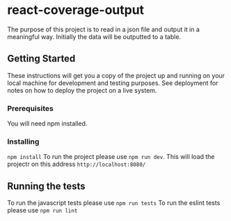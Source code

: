 # react-coverage-output

The purpose of this project is to read in a json file and output it in a meaningful way.
Initially the data will be outputted to a table.

## Getting Started

These instructions will get you a copy of the project up and running on your local machine for development and testing purposes. See deployment for notes on how to deploy the project on a live system.

### Prerequisites

You will need npm installed.

### Installing

`npm install`
To run the project please use `npm run dev`.
This will load the projectr on this address `http://localhost:8080/`

## Running the tests

To run the javascript tests please use `npm run tests`
To run the eslint tests please use `npm run lint`
